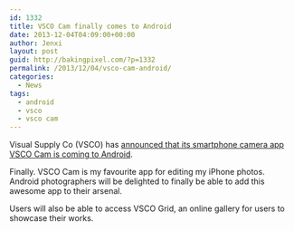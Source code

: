 ```yaml
---
id: 1332
title: VSCO Cam finally comes to Android
date: 2013-12-04T04:09:00+00:00
author: Jenxi
layout: post
guid: http://bakingpixel.com/?p=1332
permalink: /2013/12/04/vsco-cam-android/
categories:
  - News
tags:
  - android
  - vsco
  - vsco cam
---
```

Visual Supply Co (VSCO) has [announced that its smartphone camera app VSCO Cam is coming to Android](http://vsco.co/blog/vsco-cam-for-android-available-tomorrow).

Finally. VSCO Cam is my favourite app for editing my iPhone photos. Android photographers will be delighted to finally be able to add this awesome app to their arsenal.

Users will also be able to access VSCO Grid, an online gallery for users to showcase their works.